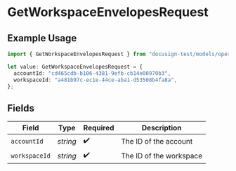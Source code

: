 # GetWorkspaceEnvelopesRequest

## Example Usage

```typescript
import { GetWorkspaceEnvelopesRequest } from "docusign-test/models/operations";

let value: GetWorkspaceEnvelopesRequest = {
  accountId: "cd465cdb-b106-4381-9efb-cb14e00970b3",
  workspaceId: "a481b97c-ec1e-44ce-aba1-d53508b4fa8a",
};
```

## Fields

| Field                   | Type                    | Required                | Description             |
| ----------------------- | ----------------------- | ----------------------- | ----------------------- |
| `accountId`             | *string*                | :heavy_check_mark:      | The ID of the account   |
| `workspaceId`           | *string*                | :heavy_check_mark:      | The ID of the workspace |